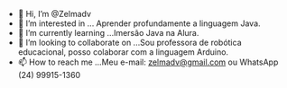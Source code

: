 - 👋 Hi, I’m @Zelmadv
- 👀 I’m interested in ... Aprender profundamente a linguagem Java.
- 🌱 I’m currently learning ...Imersão Java na Alura.
- 💞️ I’m looking to collaborate on ...Sou professora de robótica educacional, posso colaborar com a linguagem Arduino.
- 📫 How to reach me ...Meu e-mail: zelmadv@gmail.com ou WhatsApp (24) 99915-1360

<!---
Zelmadv/Zelmadv is a ✨ special ✨ repository because its `README.md` (this file) appears on your GitHub profile.
You can click the Preview link to take a look at your changes.
--->
